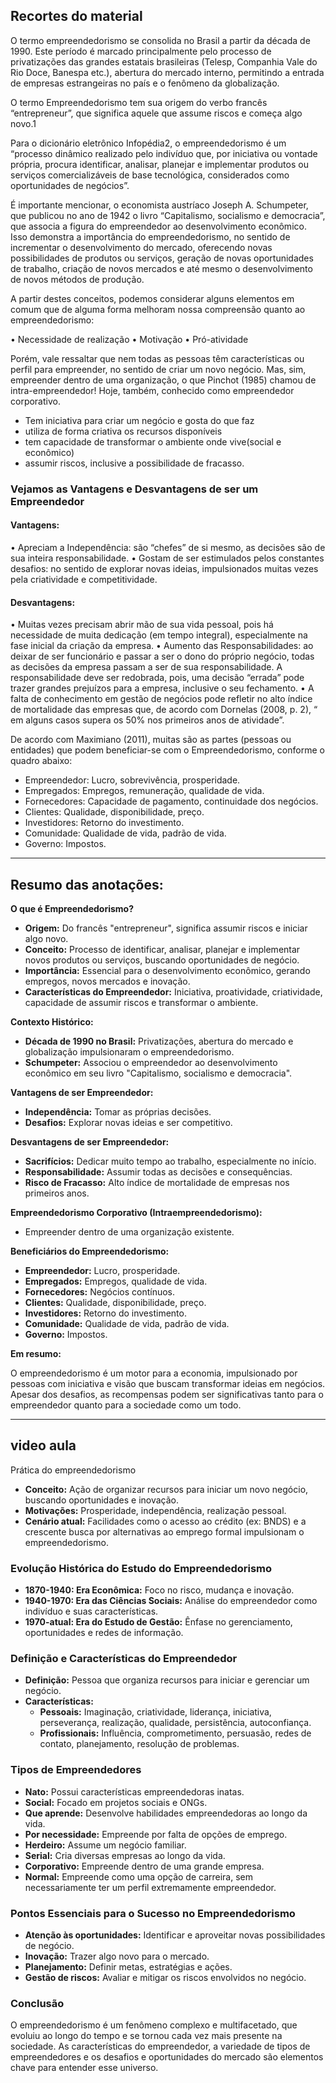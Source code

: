 
## Recortes do material

O termo empreendedorismo se consolida no Brasil a partir da década de 1990. Este período é marcado principalmente pelo processo de privatizações das grandes estatais brasileiras (Telesp, Companhia Vale do Rio Doce, Banespa etc.), abertura do mercado interno, permitindo a entrada de empresas estrangeiras no país e o fenômeno da globalização. 

O termo Empreendedorismo tem sua origem do verbo francês “entrepreneur”, que significa aquele que assume riscos e começa algo novo.1 

Para o dicionário eletrônico Infopédia2, o empreendedorismo é um “processo dinâmico realizado pelo indivíduo que, por iniciativa ou vontade própria, procura identificar, analisar, planejar e implementar produtos ou serviços comercializáveis de base tecnológica, considerados como oportunidades de negócios”. 

É importante mencionar, o economista austríaco Joseph A. Schumpeter, que publicou no ano de 1942 o livro “Capitalismo, socialismo e democracia”, que associa a figura do empreendedor ao desenvolvimento econômico. Isso demonstra a importância do empreendedorismo, no sentido de incrementar o desenvolvimento do mercado, oferecendo novas possibilidades de produtos ou serviços, geração de novas oportunidades de trabalho, criação de novos mercados e até mesmo o desenvolvimento de novos métodos de produção.

A partir destes conceitos, podemos considerar alguns elementos em comum que de alguma forma melhoram nossa compreensão quanto ao empreendedorismo: 

• Necessidade de realização 
• Motivação 
• Pró-atividade

Porém, vale ressaltar que nem todas as pessoas têm características ou perfil para empreender, no sentido de criar um novo negócio. Mas, sim, empreender dentro de uma organização, o que Pinchot (1985) chamou de intra-empreendedor! Hoje, também, conhecido como empreendedor corporativo.

- Tem iniciativa para criar um negócio e gosta do que faz
- utiliza de forma criativa os recursos disponíveis
- tem capacidade de transformar o ambiente onde vive(social e econômico)
- assumir riscos, inclusive a possibilidade de fracasso.

### Vejamos as Vantagens e Desvantagens de ser um Empreendedor 

#### Vantagens: 
• Apreciam a Independência: são “chefes” de si mesmo, as decisões são de sua inteira responsabilidade. 
• Gostam de ser estimulados pelos constantes desafios: no sentido de explorar novas ideias, impulsionados muitas vezes pela criatividade e competitividade. 

#### Desvantagens: 
• Muitas vezes precisam abrir mão de sua vida pessoal, pois há necessidade de muita dedicação (em tempo integral), especialmente na fase inicial da criação da empresa. 
• Aumento das Responsabilidades: ao deixar de ser funcionário e passar a ser o dono do próprio negócio, todas as decisões da empresa passam a ser de sua responsabilidade. A responsabilidade deve ser redobrada, pois, uma decisão “errada” pode trazer grandes prejuízos para a empresa, inclusive o seu fechamento. 
• A falta de conhecimento em gestão de negócios pode refletir no alto índice de mortalidade das empresas que, de acordo com Dornelas (2008, p. 2), “ em alguns casos supera os 50% nos primeiros anos de atividade”.

De acordo com Maximiano (2011), muitas são as partes (pessoas ou entidades) que podem beneficiar-se com o Empreendedorismo, conforme o quadro abaixo: 

- Empreendedor: Lucro, sobrevivência, prosperidade. 
- Empregados: Empregos, remuneração, qualidade de vida. 
- Fornecedores: Capacidade de pagamento, continuidade dos negócios. 
- Clientes: Qualidade, disponibilidade, preço. 
- Investidores: Retorno do investimento. 
- Comunidade: Qualidade de vida, padrão de vida. 
- Governo: Impostos.
____
## Resumo das anotações:


**O que é Empreendedorismo?**

- **Origem:** Do francês "entrepreneur", significa assumir riscos e iniciar algo novo.
- **Conceito:** Processo de identificar, analisar, planejar e implementar novos produtos ou serviços, buscando oportunidades de negócio.
- **Importância:** Essencial para o desenvolvimento econômico, gerando empregos, novos mercados e inovação.
- **Características do Empreendedor:** Iniciativa, proatividade, criatividade, capacidade de assumir riscos e transformar o ambiente.

**Contexto Histórico:**

- **Década de 1990 no Brasil:** Privatizações, abertura do mercado e globalização impulsionaram o empreendedorismo.
- **Schumpeter:** Associou o empreendedor ao desenvolvimento econômico em seu livro "Capitalismo, socialismo e democracia".

**Vantagens de ser Empreendedor:**

- **Independência:** Tomar as próprias decisões.
- **Desafios:** Explorar novas ideias e ser competitivo.

**Desvantagens de ser Empreendedor:**

- **Sacrifícios:** Dedicar muito tempo ao trabalho, especialmente no início.
- **Responsabilidade:** Assumir todas as decisões e consequências.
- **Risco de Fracasso:** Alto índice de mortalidade de empresas nos primeiros anos.

**Empreendedorismo Corporativo (Intraempreendedorismo):**

- Empreender dentro de uma organização existente.

**Beneficiários do Empreendedorismo:**

- **Empreendedor:** Lucro, prosperidade.
- **Empregados:** Empregos, qualidade de vida.
- **Fornecedores:** Negócios contínuos.
- **Clientes:** Qualidade, disponibilidade, preço.
- **Investidores:** Retorno do investimento.
- **Comunidade:** Qualidade de vida, padrão de vida.
- **Governo:** Impostos.  

**Em resumo:**

O empreendedorismo é um motor para a economia, impulsionado por pessoas com iniciativa e visão que buscam transformar ideias em negócios. Apesar dos desafios, as recompensas podem ser significativas tanto para o empreendedor quanto para a sociedade como um todo.

___

## video aula
Prática do empreendedorismo

- **Conceito:** Ação de organizar recursos para iniciar um novo negócio, buscando oportunidades e inovação.
- **Motivações:** Prosperidade, independência, realização pessoal.
- **Cenário atual:** Facilidades como o acesso ao crédito (ex: BNDS) e a crescente busca por alternativas ao emprego formal impulsionam o empreendedorismo.

### Evolução Histórica do Estudo do Empreendedorismo

- **1870-1940: Era Econômica:** Foco no risco, mudança e inovação.
- **1940-1970: Era das Ciências Sociais:** Análise do empreendedor como indivíduo e suas características.
- **1970-atual: Era do Estudo de Gestão:** Ênfase no gerenciamento, oportunidades e redes de informação.

### Definição e Características do Empreendedor

- **Definição:** Pessoa que organiza recursos para iniciar e gerenciar um negócio.
- **Características:**
    - **Pessoais:** Imaginação, criatividade, liderança, iniciativa, perseverança, realização, qualidade, persistência, autoconfiança.
    - **Profissionais:** Influência, comprometimento, persuasão, redes de contato, planejamento, resolução de problemas.

### Tipos de Empreendedores

- **Nato:** Possui características empreendedoras inatas.
- **Social:** Focado em projetos sociais e ONGs.
- **Que aprende:** Desenvolve habilidades empreendedoras ao longo da vida.
- **Por necessidade:** Empreende por falta de opções de emprego.
- **Herdeiro:** Assume um negócio familiar.
- **Serial:** Cria diversas empresas ao longo da vida.
- **Corporativo:** Empreende dentro de uma grande empresa.
- **Normal:** Empreende como uma opção de carreira, sem necessariamente ter um perfil extremamente empreendedor.

### Pontos Essenciais para o Sucesso no Empreendedorismo

- **Atenção às oportunidades:** Identificar e aproveitar novas possibilidades de negócio.
- **Inovação:** Trazer algo novo para o mercado.
- **Planejamento:** Definir metas, estratégias e ações.
- **Gestão de riscos:** Avaliar e mitigar os riscos envolvidos no negócio.

### Conclusão

O empreendedorismo é um fenômeno complexo e multifacetado, que evoluiu ao longo do tempo e se tornou cada vez mais presente na sociedade. As características do empreendedor, a variedade de tipos de empreendedores e os desafios e oportunidades do mercado são elementos chave para entender esse universo.


